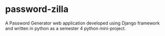 # password-zilla
A Password Generator web application developed using Django framework and written in python  as a semester 4 python mini-project.

